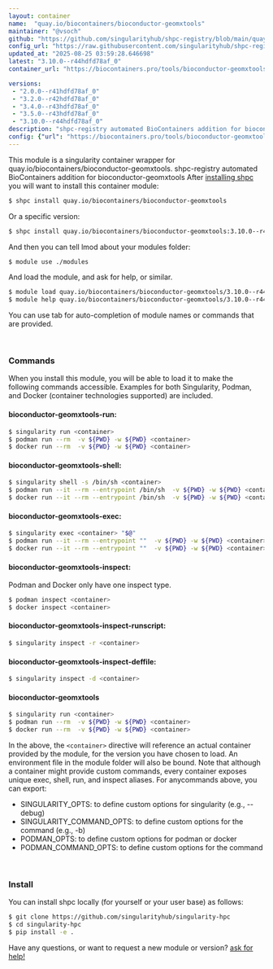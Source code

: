 ```yaml
---
layout: container
name:  "quay.io/biocontainers/bioconductor-geomxtools"
maintainer: "@vsoch"
github: "https://github.com/singularityhub/shpc-registry/blob/main/quay.io/biocontainers/bioconductor-geomxtools/container.yaml"
config_url: "https://raw.githubusercontent.com/singularityhub/shpc-registry/main/quay.io/biocontainers/bioconductor-geomxtools/container.yaml"
updated_at: "2025-08-25 03:59:28.646698"
latest: "3.10.0--r44hdfd78af_0"
container_url: "https://biocontainers.pro/tools/bioconductor-geomxtools"

versions:
 - "2.0.0--r41hdfd78af_0"
 - "3.2.0--r42hdfd78af_0"
 - "3.4.0--r43hdfd78af_0"
 - "3.5.0--r43hdfd78af_0"
 - "3.10.0--r44hdfd78af_0"
description: "shpc-registry automated BioContainers addition for bioconductor-geomxtools"
config: {"url": "https://biocontainers.pro/tools/bioconductor-geomxtools", "maintainer": "@vsoch", "description": "shpc-registry automated BioContainers addition for bioconductor-geomxtools", "latest": {"3.10.0--r44hdfd78af_0": "sha256:667f69a3b20acfe3d9924469e0d910da8abe2541ec20669fef5f93f9f2db3cdd"}, "tags": {"2.0.0--r41hdfd78af_0": "sha256:8d1f370ad13bb6f12719ac2030c1989a4ca60131839839763b9f9840c9573c5f", "3.2.0--r42hdfd78af_0": "sha256:278156e6b51e08f5fbef2b28e957fa4b6917b392e5b2ef8d09c21f6a0c215ef8", "3.4.0--r43hdfd78af_0": "sha256:1071851af3f5bd8223ed58909525243d24308218d4cafb1c7d571760e1c920e4", "3.5.0--r43hdfd78af_0": "sha256:6c80323014000f40f36d3452caf5fbb33f3cb032e277518505dff48f88a1f4d8", "3.10.0--r44hdfd78af_0": "sha256:667f69a3b20acfe3d9924469e0d910da8abe2541ec20669fef5f93f9f2db3cdd"}, "docker": "quay.io/biocontainers/bioconductor-geomxtools"}
---
```


This module is a singularity container wrapper for quay.io/biocontainers/bioconductor-geomxtools.
shpc-registry automated BioContainers addition for bioconductor-geomxtools
After [installing shpc](#install) you will want to install this container module:


```bash
$ shpc install quay.io/biocontainers/bioconductor-geomxtools
```

Or a specific version:

```bash
$ shpc install quay.io/biocontainers/bioconductor-geomxtools:3.10.0--r44hdfd78af_0
```

And then you can tell lmod about your modules folder:

```bash
$ module use ./modules
```

And load the module, and ask for help, or similar.

```bash
$ module load quay.io/biocontainers/bioconductor-geomxtools/3.10.0--r44hdfd78af_0
$ module help quay.io/biocontainers/bioconductor-geomxtools/3.10.0--r44hdfd78af_0
```

You can use tab for auto-completion of module names or commands that are provided.

<br>

### Commands

When you install this module, you will be able to load it to make the following commands accessible.
Examples for both Singularity, Podman, and Docker (container technologies supported) are included.

#### bioconductor-geomxtools-run:

```bash
$ singularity run <container>
$ podman run --rm  -v ${PWD} -w ${PWD} <container>
$ docker run --rm  -v ${PWD} -w ${PWD} <container>
```

#### bioconductor-geomxtools-shell:

```bash
$ singularity shell -s /bin/sh <container>
$ podman run --it --rm --entrypoint /bin/sh  -v ${PWD} -w ${PWD} <container>
$ docker run --it --rm --entrypoint /bin/sh  -v ${PWD} -w ${PWD} <container>
```

#### bioconductor-geomxtools-exec:

```bash
$ singularity exec <container> "$@"
$ podman run --it --rm --entrypoint ""  -v ${PWD} -w ${PWD} <container> "$@"
$ docker run --it --rm --entrypoint ""  -v ${PWD} -w ${PWD} <container> "$@"
```

#### bioconductor-geomxtools-inspect:

Podman and Docker only have one inspect type.

```bash
$ podman inspect <container>
$ docker inspect <container>
```

#### bioconductor-geomxtools-inspect-runscript:

```bash
$ singularity inspect -r <container>
```

#### bioconductor-geomxtools-inspect-deffile:

```bash
$ singularity inspect -d <container>
```



#### bioconductor-geomxtools

```bash
$ singularity run <container>
$ podman run --rm  -v ${PWD} -w ${PWD} <container>
$ docker run --rm  -v ${PWD} -w ${PWD} <container>
```


In the above, the `<container>` directive will reference an actual container provided
by the module, for the version you have chosen to load. An environment file in the
module folder will also be bound. Note that although a container
might provide custom commands, every container exposes unique exec, shell, run, and
inspect aliases. For anycommands above, you can export:

 - SINGULARITY_OPTS: to define custom options for singularity (e.g., --debug)
 - SINGULARITY_COMMAND_OPTS: to define custom options for the command (e.g., -b)
 - PODMAN_OPTS: to define custom options for podman or docker
 - PODMAN_COMMAND_OPTS: to define custom options for the command

<br>

### Install

You can install shpc locally (for yourself or your user base) as follows:

```bash
$ git clone https://github.com/singularityhub/singularity-hpc
$ cd singularity-hpc
$ pip install -e .
```

Have any questions, or want to request a new module or version? [ask for help!](https://github.com/singularityhub/singularity-hpc/issues)